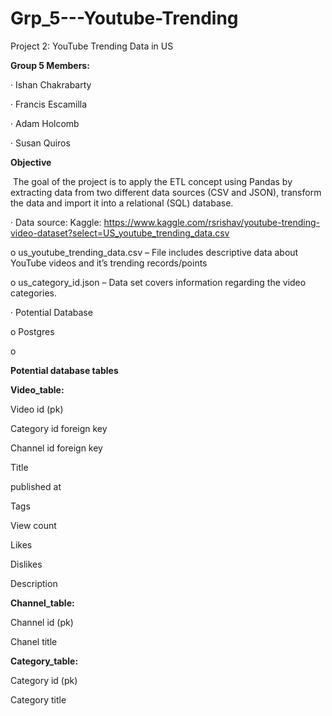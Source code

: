 # Grp_5---Youtube-Trending

Project 2: YouTube Trending Data in US

**Group 5 Members:** 

·    Ishan Chakrabarty

·    Francis Escamilla

·    Adam Holcomb

·    Susan Quiros

 

**Objective**

​       The goal of the project is to apply the ETL concept using Pandas by extracting data from two different data sources (CSV and JSON), transform the data and import it into a relational (SQL) database. 

·    Data source: Kaggle: https://www.kaggle.com/rsrishav/youtube-trending-video-dataset?select=US_youtube_trending_data.csv

o  us_youtube_trending_data.csv – File includes descriptive data about YouTube videos and it’s trending records/points

o  us_category_id.json – Data set covers information regarding the video categories. 

·    Potential Database

o  Postgres

o  

**Potential database tables** 

**Video_table:**

Video id (pk)

Category id foreign key

Channel id foreign key

Title

published at

Tags

View count

Likes

 Dislikes

Description 

 

**Channel_table:**

Channel id (pk)

Chanel title  

 

**Category_table:**

 

Category id (pk)

Category title